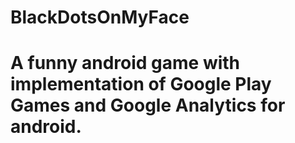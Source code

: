 # BlackDotsOnMyFace
# A funny android game with implementation of Google Play Games and Google Analytics for android.
